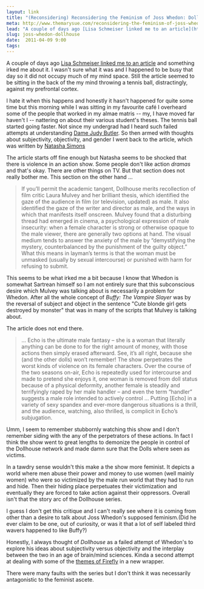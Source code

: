 ```yaml
---
layout: link
title: "(Reconsidering) Reconsidering the Feminism of Joss Whedon: Dollhouse Edition"
meta: http://www.themarysue.com/reconsidering-the-feminism-of-joss-whedon/3/
lead: "A couple of days ago [Lisa Schmeiser linked me to an article](https://twitter.com/lschmeiser/status/56054822234890240) and something irked me about it. I wasn't sure what it was and I happened to be busy that day so it did not occupy much of my mind space. Still the article seemed to be sitting in the back of the my mind throwing a tennis ball, distractingly, against my prefrontal cortex."
slug: joss-whedon-dollhouse
date:  2011-04-09 9:00 
tags: 
---
```


A couple of days ago [Lisa Schmeiser linked me to an article](https://twitter.com/lschmeiser/status/56054822234890240 "Via twitter obviously. I don't know any cool smart people personally.") and something irked me about it. I wasn't sure what it was and I happened to be busy that day so it did not occupy much of my mind space. Still the article seemed to be sitting in the back of the my mind throwing a tennis ball, distractingly, against my prefrontal cortex.

I hate it when this happens and honestly it hasn't happened for quite some time but this morning while I was sitting in my favourite café I overheard some of the people that worked in my almae matris -- my, I have moved far haven't I -- nattering on about their various student's theses. The tennis ball started going faster. Not since my undergrad had I heard such failed attempts at understanding [Dame Judy Butler](http://en.wikipedia.org/wiki/Judith_Butler "Not really a Dame (British Sense)"). So then armed with thoughts about subjectivity, objectivity, and gender I went back to the article, which was written by [Natasha Simons](http://natface.tumblr.com/)

The article starts off fine enough but Natasha seems to be shocked that there is violence in an action show. Some people don't like action *dramas* and that's okay. There are other things on TV. But that section does not really bother me. This section on the other hand ... 

>If you’ll permit the academic tangent, Dollhouse merits recollection of film critic Laura Mulvey and her brilliant thesis, which identified the gaze of the audience in film (or television, updated) as male. It also identified the gaze of the writer and director as male, and the ways in which that manifests itself onscreen. Mulvey found that a disturbing thread had emerged in cinema, a psychological expression of male insecurity: when a female character is strong or otherwise opaque to the male viewer, there are generally two options at hand. The visual medium tends to answer the anxiety of the male by “demystifying the mystery, counterbalanced by the punishment of the guilty object.” What this means in layman’s terms is that the woman must be unmasked (usually by sexual intercourse) or punished with harm for refusing to submit. 

This seems to be what irked me a bit because I know that Whedon is somewhat Sartrean himself so I am not entirely sure that this subconscious desire which Mulvey was talking about is necessarily a problem for Whedon. After all the whole concept of *Buffy: The Vampire Slayer* was by the reversal of subject and object in the sentence "Cute blonde girl gets destroyed by monster" that was in many of the scripts that Mulvey is talking about. 

The article does not end there. 

> ... Echo is the ultimate male fantasy – she is a woman that literally anything can be done to for the right amount of money, with those actions then simply erased afterward. See, it’s all right, because she (and the other dolls) won’t remember! The show perpetrates the worst kinds of violence on its female characters. Over the course of the two seasons on-air, Echo is repeatedly used for intercourse and made to pretend she enjoys it, one woman is removed from doll status because of a physical deformity, another female is steadily and terrifyingly raped by her male handler – and even the term “handler” suggests a male role intended to actively control ...  Putting [Echo] in a variety of sexy spandex and ever-more dangerous situations is a thrill, and the audience, watching, also thrilled, is complicit in Echo’s subjugation.

Umm, I seem to remember stubbornly watching this show and I don't remember siding with the any of the perpetrators of these actions. In fact I think the show went to great lengths to demonize the people in control of the Dollhouse network and made damn sure that the Dolls where seen as victims. 

In a tawdry sense wouldn't this make a the show more feminist. It depicts a world where men abuse their power and money to use women (well mainly women) who were so victimized by the male run world that they had to run and hide. Then their hiding place perpetuates their victimization and eventually they are forced to take action against their oppressors. Overall isn't that the story arc of the Dollhouse series.

I guess I don't get this critique and I can't really see where it is coming from other than a desire to talk about Joss Whedon's supposed feminism.(Did he ever claim to be one, out of curiosity, or was it that a lot of self labeled third wavers happened to like Buffy?) 

Honestly, I always thought of *Dollhouse* as a failed attempt of Whedon's to explore his ideas about subjectivity versus objectivity and the interplay between the two in an age of brain/mind sciences. Kinda a second attempt at dealing with some of the [themes of Firefly](http://bit.ly/gBVPHu "relevant episodes") in a new wrapper. 

There were many faults with the series but I don't think it was necessarily antagonistic to the feminist ascete.